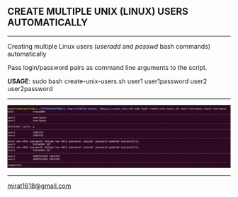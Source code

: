 ## CREATE MULTIPLE UNIX (LINUX) USERS AUTOMATICALLY
- - -
Creating multiple Linux users (*useradd* and *passwd* bash commands) automatically

Pass login/password pairs as command line arguments to the script.

**USAGE**: sudo bash create-unix-users.sh user1 user1password user2 user2password 
- - -

![Usage](img/usage.png)
- - -
mirat1618@gmail.com
